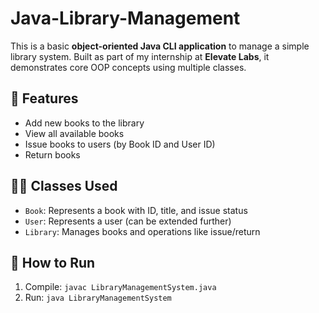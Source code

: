 # Java-Library-Management

This is a basic **object-oriented Java CLI application** to manage a simple library system. Built as part of my internship at **Elevate Labs**, it demonstrates core OOP concepts using multiple classes.

## 🔧 Features

- Add new books to the library
- View all available books
- Issue books to users (by Book ID and User ID)
- Return books

## 👨‍💻 Classes Used

- `Book`: Represents a book with ID, title, and issue status
- `User`: Represents a user (can be extended further)
- `Library`: Manages books and operations like issue/return

## 🚀 How to Run

1. Compile: `javac LibraryManagementSystem.java`
2. Run: `java LibraryManagementSystem`

